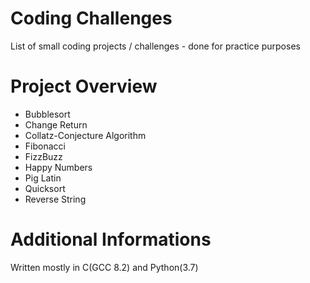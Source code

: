 Coding Challenges
=================
List of small coding projects / challenges - done for practice purposes


Project Overview
================
* Bubblesort
* Change Return
* Collatz-Conjecture Algorithm
* Fibonacci
* FizzBuzz
* Happy Numbers
* Pig Latin
* Quicksort
* Reverse String


Additional Informations
=======================
Written mostly in C(GCC 8.2) and Python(3.7)
